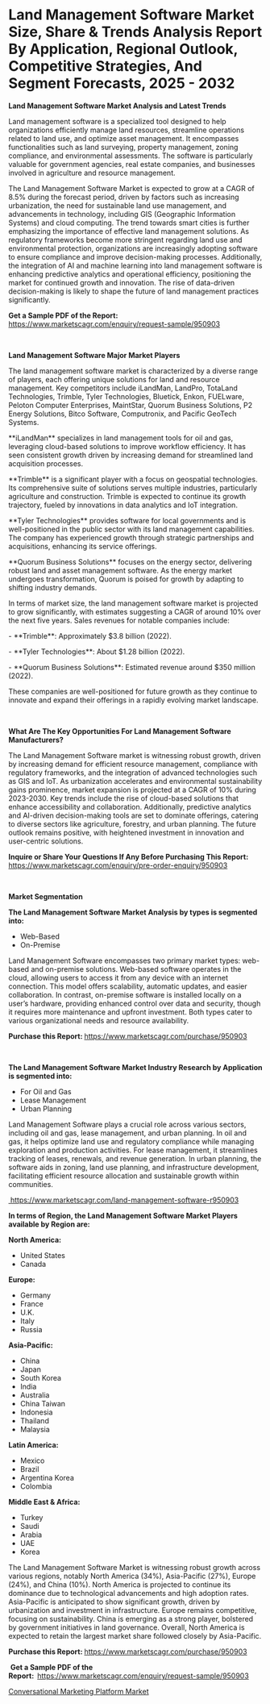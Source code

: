 <p><h1>Land Management Software Market Size, Share & Trends Analysis Report By Application, Regional Outlook, Competitive Strategies, And Segment Forecasts, 2025 - 2032</h1></p><p><strong>Land Management Software Market Analysis and Latest Trends</strong></p>
<p><p>Land management software is a specialized tool designed to help organizations efficiently manage land resources, streamline operations related to land use, and optimize asset management. It encompasses functionalities such as land surveying, property management, zoning compliance, and environmental assessments. The software is particularly valuable for government agencies, real estate companies, and businesses involved in agriculture and resource management.</p><p>The Land Management Software Market is expected to grow at a CAGR of 8.5% during the forecast period, driven by factors such as increasing urbanization, the need for sustainable land use management, and advancements in technology, including GIS (Geographic Information Systems) and cloud computing. The trend towards smart cities is further emphasizing the importance of effective land management solutions. As regulatory frameworks become more stringent regarding land use and environmental protection, organizations are increasingly adopting software to ensure compliance and improve decision-making processes. Additionally, the integration of AI and machine learning into land management software is enhancing predictive analytics and operational efficiency, positioning the market for continued growth and innovation. The rise of data-driven decision-making is likely to shape the future of land management practices significantly.</p></p>
<p><strong>Get a Sample PDF of the Report:&nbsp;</strong> <a href="https://www.marketscagr.com/enquiry/request-sample/950903?utm_campaign=2138&utm_medium=2&utm_source=Github&utm_content=ia&utm_term=06032025&utm_id=land-management-software">https://www.marketscagr.com/enquiry/request-sample/950903</a></p>
<p>&nbsp;</p>
<p><strong>Land Management Software Major Market Players</strong></p>
<p><p>The land management software market is characterized by a diverse range of players, each offering unique solutions for land and resource management. Key competitors include iLandMan, LandPro, TotaLand Technologies, Trimble, Tyler Technologies, Bluetick, Enkon, FUELware, Peloton Computer Enterprises, MaintStar, Quorum Business Solutions, P2 Energy Solutions, Bitco Software, Computronix, and Pacific GeoTech Systems.</p><p>**iLandMan** specializes in land management tools for oil and gas, leveraging cloud-based solutions to improve workflow efficiency. It has seen consistent growth driven by increasing demand for streamlined land acquisition processes.</p><p>**Trimble** is a significant player with a focus on geospatial technologies. Its comprehensive suite of solutions serves multiple industries, particularly agriculture and construction. Trimble is expected to continue its growth trajectory, fueled by innovations in data analytics and IoT integration.</p><p>**Tyler Technologies** provides software for local governments and is well-positioned in the public sector with its land management capabilities. The company has experienced growth through strategic partnerships and acquisitions, enhancing its service offerings.</p><p>**Quorum Business Solutions** focuses on the energy sector, delivering robust land and asset management software. As the energy market undergoes transformation, Quorum is poised for growth by adapting to shifting industry demands.</p><p>In terms of market size, the land management software market is projected to grow significantly, with estimates suggesting a CAGR of around 10% over the next five years. Sales revenues for notable companies include:</p><p>- **Trimble**: Approximately $3.8 billion (2022).</p><p>- **Tyler Technologies**: About $1.28 billion (2022).</p><p>- **Quorum Business Solutions**: Estimated revenue around $350 million (2022).</p><p>These companies are well-positioned for future growth as they continue to innovate and expand their offerings in a rapidly evolving market landscape.</p></p>
<p>&nbsp;</p>
<p><strong>What Are The Key Opportunities For Land Management Software Manufacturers?</strong></p>
<p><p>The Land Management Software market is witnessing robust growth, driven by increasing demand for efficient resource management, compliance with regulatory frameworks, and the integration of advanced technologies such as GIS and IoT. As urbanization accelerates and environmental sustainability gains prominence, market expansion is projected at a CAGR of 10% during 2023-2030. Key trends include the rise of cloud-based solutions that enhance accessibility and collaboration. Additionally, predictive analytics and AI-driven decision-making tools are set to dominate offerings, catering to diverse sectors like agriculture, forestry, and urban planning. The future outlook remains positive, with heightened investment in innovation and user-centric solutions.</p></p>
<p><strong>Inquire or Share Your Questions If Any Before Purchasing This Report:</strong> <a href="https://www.marketscagr.com/enquiry/pre-order-enquiry/950903?utm_campaign=2138&utm_medium=2&utm_source=Github&utm_content=ia&utm_term=06032025&utm_id=land-management-software">https://www.marketscagr.com/enquiry/pre-order-enquiry/950903</a></p>
<p>&nbsp;</p>
<p><strong>Market Segmentation</strong></p>
<p><strong>The Land Management Software Market Analysis by types is segmented into:</strong></p>
<p><ul><li>Web-Based</li><li>On-Premise</li></ul></p>
<p><p>Land Management Software encompasses two primary market types: web-based and on-premise solutions. Web-based software operates in the cloud, allowing users to access it from any device with an internet connection. This model offers scalability, automatic updates, and easier collaboration. In contrast, on-premise software is installed locally on a user’s hardware, providing enhanced control over data and security, though it requires more maintenance and upfront investment. Both types cater to various organizational needs and resource availability.</p></p>
<p><strong>Purchase this Report:&nbsp;</strong><a href="https://www.marketscagr.com/purchase/950903?utm_campaign=2138&utm_medium=2&utm_source=Github&utm_content=ia&utm_term=06032025&utm_id=land-management-software">https://www.marketscagr.com/purchase/950903</a></p>
<p>&nbsp;</p>
<p><strong>The Land Management Software Market Industry Research by Application is segmented into:</strong></p>
<p><ul><li>For Oil and Gas</li><li>Lease Management</li><li>Urban Planning</li></ul></p>
<p><p>Land Management Software plays a crucial role across various sectors, including oil and gas, lease management, and urban planning. In oil and gas, it helps optimize land use and regulatory compliance while managing exploration and production activities. For lease management, it streamlines tracking of leases, renewals, and revenue generation. In urban planning, the software aids in zoning, land use planning, and infrastructure development, facilitating efficient resource allocation and sustainable growth within communities.</p></p>
<p><a href="https://www.marketscagr.com/land-management-software-r950903?utm_campaign=2138&utm_medium=2&utm_source=Github&utm_content=ia&utm_term=06032025&utm_id=land-management-software">&nbsp;https://www.marketscagr.com/land-management-software-r950903</a></p>
<p><strong>In terms of Region, the Land Management Software Market Players available by Region are:</strong></p>
<p>
    <p> <strong> North America: </strong>
        <ul>
            <li>United States</li>
            <li>Canada</li>
        </ul>
        </p> 
    <p> <strong> Europe: </strong>
        <ul>
            <li>Germany</li>
            <li>France</li>
            <li>U.K.</li>
            <li>Italy</li>
            <li>Russia</li>
        </ul>
        </p> 
    <p> <strong> Asia-Pacific: </strong>
        <ul>
            <li>China</li>
            <li>Japan</li>
            <li>South Korea</li>
            <li>India</li>
            <li>Australia</li>
            <li>China Taiwan</li>
            <li>Indonesia</li>
            <li>Thailand</li>
            <li>Malaysia</li>
        </ul>
        </p> 
    <p> <strong> Latin America: </strong>
        <ul>
            <li>Mexico</li>
            <li>Brazil</li>
            <li>Argentina Korea</li>
            <li>Colombia</li>
        </ul>
        </p> 
    <p> <strong> Middle East & Africa: </strong>
        <ul>
            <li>Turkey</li>
            <li>Saudi</li>
            <li>Arabia</li>
            <li>UAE</li>
            <li>Korea</li>
        </ul>
    </p>
    </p>
<p><p>The Land Management Software Market is witnessing robust growth across various regions, notably North America (34%), Asia-Pacific (27%), Europe (24%), and China (10%). North America is projected to continue its dominance due to technological advancements and high adoption rates. Asia-Pacific is anticipated to show significant growth, driven by urbanization and investment in infrastructure. Europe remains competitive, focusing on sustainability. China is emerging as a strong player, bolstered by government initiatives in land governance. Overall, North America is expected to retain the largest market share followed closely by Asia-Pacific.</p></p>
<p><strong>Purchase this Report: </strong><a href="https://www.marketscagr.com/purchase/950903?utm_campaign=2138&utm_medium=2&utm_source=Github&utm_content=ia&utm_term=06032025&utm_id=land-management-software">https://www.marketscagr.com/purchase/950903</a></p>
<p>&nbsp;<strong>Get a Sample PDF of the Report:&nbsp;&nbsp;</strong><a href="https://www.marketscagr.com/enquiry/request-sample/950903?utm_campaign=2138&utm_medium=2&utm_source=Github&utm_content=ia&utm_term=06032025&utm_id=land-management-software">https://www.marketscagr.com/enquiry/request-sample/950903</a></p>
<p><strong></strong></p>
<p><p><a href="https://github.com/joannesouthgate/Market-Research-Report-List-5/blob/main/conversational-marketing-platform-market.md?utm_campaign=2138&utm_medium=2&utm_source=Github&utm_content=ia&utm_term=06032025&utm_id=land-management-software">Conversational Marketing Platform Market</a></p></p>